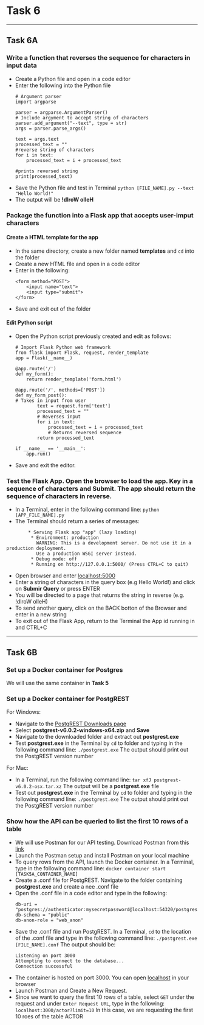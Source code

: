 #   Task 6
****
##  Task 6A
### Write a function that reverses the sequence for characters in input data
-   Create a Python file and open in a code editor
-   Enter the following into the Python file
    ```
    # Argument parser
    import argparse
    
    parser = argparse.ArgumentParser()
    # Include argyment to accept string of characters
    parser.add_argument("--text", type = str)
    args = parser.parse_args()
    
    text = args.text
    processed_text = ""
    #reverse string of characters
    for i in text:
        processed_text = i + processed_text
    
    #prints reversed string
    print(processed_text)
    ```
-   Save the Python file and test in Terminal
    `python [FILE_NAME].py --text "Hello World!"`
-   The output will be **!dlroW olleH**

### Package the function into a Flask app that accepts user-imput characters
####    Create a HTML template for the app
-   In the same directory, create a new folder named **templates** and `cd` into the folder
-   Create a new HTML file and open in a code editor
-   Enter in the following:
    ```
    <form method="POST">
        <input name="text">
        <input type="submit">
    </form>
    ```
-   Save and exit out of the folder
####    Edit Python script
-   Open the Python script previously created and edit as follows:
    ```
    # Import Flask Python web framework
    from flask import Flask, request, render_template
    app = Flask(__name__)
    
    @app.route('/')
    def my_form():
        return render_template('form.html')
    
    @app.route('/', methods=['POST'])
    def my_form_post():
    # Takes in input from user
            text = request.form['text']
            processed_text = ""
            # Reverses input
            for i in text:
                processed_text = i + processed_text
                # Returns reversed sequence
            return processed_text
    
    if __name__ == '__main__':
        app.run()
    ```
-   Save and exit the editor.

### Test the Flask App. Open the browser to load the app. Key in a sequence of characters and Submit. The app should return the sequence of characters in reverse.
-   In a Terminal, enter in the following command line:
    `python [APP_FILE_NAME].py`
-   The Terminal should return a series of messages:
```
        * Serving Flask app "app" (lazy loading)
         * Environment: production
           WARNING: This is a development server. Do not use it in a production deployment.
           Use a production WSGI server instead.
         * Debug mode: off
         * Running on http://127.0.0.1:5000/ (Press CTRL+C to quit)
```

-   Open browser and enter [localhost:5000](localhost:5000)
-   Enter a string of characters in the query box (e.g Hello World!) and click on **Submir Query** or press ENTER
-   You will be directed to a page that returns the string in reverse (e.g. !dlroW olleH)
-   To send another query, click on the BACK botton of the Browser and enter in a new string
-   To exit out of the Flask App, return to the Terminal the App id running in and CTRL+C
****
##  Task 6B
### Set up a Docker container for Postgres
We will use the same container in **Task 5**

### Set up a Docker container for PostgREST
For Windows:
-   Navigate to the [PostgREST Downloads page](https://github.com/PostgREST/postgrest/releases/tag/v6.0.2)
-   Select **postgrest-v6.0.2-windows-x64.zip** and **Save**
-   Navigate to the downloaded folder and extract out **postgrest.exe**
-   Test **postgrest.exe** in the Terminal by `cd` to folder and typing in the following command line:
    `./postgrest.exe`
The output should print out the PostgREST version number

For Mac:
-   In a Terminal, run the following command line:
    `tar xfJ postgrest-v6.0.2-osx.tar.xz`
The output will be a **postgrest.exe** file
-   Test out **postgrest.exe** in the Terminal by `cd` to folder and typing in the following command line:
    `./postgrest.exe`
The output should print out the PostgREST version number

### Show how the API can be queried to list the first 10 rows of a table
-   We will use Postman for our API testing. Download Postman from this [link](https://www.getpostman.com/downloads/)
-   Launch the Postman setup and install Postman on your local machine
-   To query rows from the API, launch the Docker container. In a Terminal, type in the following command line:
    `docker container start [TASK5A_CONTAINER_NAME]`
-   Create a .conf file for PostgREST. Navigate to the folder containing **postgrest.exe** and create a nee .conf file
-   Open the .conf file in a code editor and type in the following:
    ```
    db-uri = "postgres://authenticator:mysecretpassword@localhost:54320/postgres"
    db-schema = "public"
    db-anon-role = "web_anon"
    ```
-   Save the .conf file and run PostgREST. In a Terminal, `cd` to the location of the .conf file and type in the following command line:
    `./postgrest.exe [FILE_NAME].conf`
The output should be:
    ```
    Listening on port 3000
    Attempting to connect to the database...
    Connection successful
    ```
-   The container is hosted on port 3000. You can open [localhost](localhost:3000) in your browser
-   Launch Postman and Create a New Request. 
-   Since we want to query the first 10 rows of a table, select `GET` under the request and under `Enter Request URL`, type in the following:
    `localhost:3000/actor?limit=10`
In this case, we are requesting the first 10 roes of the table ACTOR


